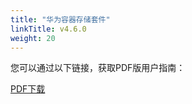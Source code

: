 ```yaml
---
title: "华为容器存储套件"
linkTitle: v4.6.0
weight: 20
---
```


您可以通过以下链接，获取PDF版用户指南：

<a class="btn btn-lg btn-secondary me-3 mb-4" href="https://github.com/Huawei/eSDK_K8S_Plugin/blob/master/docs/eSDK%20Huawei%20Storage%20Kubernetes%20CSI%20Plugins%20V4.6.0%20User%20Guide%2002.pdf">
  PDF下载 <i class="fa-solid fa-file-pdf"></i>
</a>